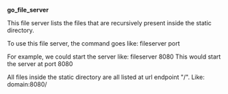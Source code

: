 **go_file_server**

This file server lists the files that are recursively present inside the static directory.

To use this file server, the command goes like:
    fileserver port 

For example, we could start the server like:
    fileserver 8080
This would start the server at port 8080

All files inside the static directory are all listed at url endpoint "/".
Like:
    domain:8080/



